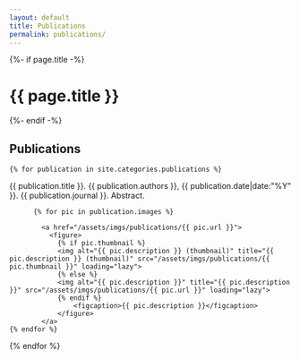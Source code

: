 ```yaml
---
layout: default
title: Publications
permalink: publications/
---
```


<div class="home">
  {%- if page.title -%}
    <h1 class="page-heading">{{ page.title }}</h1>
  {%- endif -%}
  
  
  
<h2>Publications</h2>

    {% for publication in site.categories.publications %}



<div class="publication" id="publication-{{publication.id}}">
    <p><span class="title">{{ publication.title }}</span>.
        <span class="authors">{{ publication.authors }}</span>,
        <span class="date">{{ publication.date|date:"%Y" }}.</span>
        <span class="journal">{{ publication.journal }}.</span>
        <nobr><a id="show-abstract-{{forloop.index}}"><span id="abstract-icon-{{forloop.index}}" class="ui-icon ui-icon-plusthick"></span>Abstract</a></nobr>.
    </p>
    <p hidden class="abstract-info minimize" id="abstract-info-{{forloop.index}}">{{ publication.content | strip_html }}</p>

          {% for pic in publication.images %}
          
            <a href="/assets/imgs/publications/{{ pic.url }}">
              <figure>
                {% if pic.thumbnail %}
                <img alt="{{ pic.description }} (thumbnail)" title="{{ pic.description }} (thumbnail)" src="/assets/imgs/publications/{{ pic.thumbnail }}" loading="lazy">
                {% else %}
                <img alt="{{ pic.description }}" title="{{ pic.description }}" src="/assets/imgs/publications/{{ pic.url }}" loading="lazy">
                {% endif %}
                    <figcaption>{{ pic.description }}</figcaption>
                </figure>
            </a>
    {% endfor %}
</div>


{% endfor %}


</div>




<script>
 $(document).ready(function(){
     {% for publication in site.categories.publications %}
     $("#abstract-info-{{forloop.index}}").hide();
     $("#show-abstract-{{forloop.index}}").click(function(){
         var icon = $("#abstract-icon-{{forloop.index}}");
         icon.toggleClass("ui-icon-plusthick");
         icon.toggleClass("ui-icon-minusthick");
         $("#abstract-info-{{forloop.index}}").toggle();
     });
     {% endfor %}
 });
 // http://jsfiddle.net/iambriansreed/bjdSF/
 jQuery(function(){
     var minimized_elements = $('p.minimize');
     var max_length = 300;
     minimized_elements.each(function(){
         var t = $(this).text();
         if(t.length < max_length) return;

         $(this).html(
             t.slice(0, max_length)+'<span>... </span><a href="#" class="more">More</a>'+
             '<span style="display:none;">'+ t.slice(max_length, t.length)+' <a href="#" class="less">Less</a></span>'
         );

     });

     $('a.more', minimized_elements).click(function(event){
         event.preventDefault();
         $(this).hide().prev().hide();
         $(this).next().show();
     });

     $('a.less', minimized_elements).click(function(event){
         event.preventDefault();
         $(this).parent().hide().prev().show().prev().show();
     });
 });
</script>

